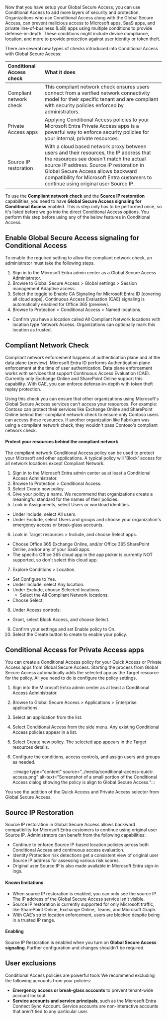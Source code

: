 Now that you have setup your Global Secure Access, you can use Conditional Access to add more layers of security and protection. Organizations who use Conditional Access along with the Global Secure Access, can prevent malicious access to Microsoft apps, SaaS apps, and private line-of-business (LoB) apps using multiple conditions to provide defense-in-depth. These conditions might include device compliance, location, and more to provide protection against user identity or token theft.

There are several new types of checks introduced into Conditional Access with Global Secure Access:

| Conditional Access check | What it does |
| :--- | :--- |
| Compliant network check | This compliant network check ensures users connect from a verified network connectivity model for their specific tenant and are compliant with security policies enforced by administrators. |
| Private Access apps | Applying Conditional Access policies to your Microsoft Entra Private Access apps is a powerful way to enforce security policies for your internal, private resources. |
| Source IP restoration | With a cloud based network proxy between users and their resources, the IP address that the resources see doesn't match the actual source IP address. Source IP restoration in Global Secure Access allows backward compatibility for Microsoft Entra customers to continue using original user Source IP. |

To use the **Compliant network check** and the **Source IP restoration** capabilities, you need to have **Global Secure Access signaling for Conditional Access** enabled. This is step only has to be performed once, so it's listed before we go into the direct Conditional Access options. You perform this step before using any of the below features in Conditional Access.

## Enable Global Secure Access signaling for Conditional Access
To enable the required setting to allow the compliant network check, an administrator must take the following steps.

1. Sign in to the Microsoft Entra admin center as a Global Secure Access Administrator.
1. Browse to Global Secure Access > Global settings > Session management Adaptive access.
1. Select the toggle to Enable CA Signaling for Microsoft Entra ID (covering all cloud apps). Continuous Access Evaluation (CAE) signaling is automatically enabled for Office 365 (preview).
1. Browse to Protection > Conditional Access > Named locations.
 - Confirm you have a location called All Compliant Network locations with location type Network Access. Organizations can optionally mark this location as trusted.

## Compliant Network Check
Compliant network enforcement happens at authentication plane and at the data plane (preview). Microsoft Entra ID performs Authentication plane enforcement at the time of user authentication. Data plane enforcement works with services that support Continuous Access Evaluation (CAE). Currently only Exchange Online and SharePoint Online support this capability. With CAE, you can enforce defense-in-depth with token theft replay protection.

Using this check you can ensure that other organizations using Microsoft's Global Secure Access services can't access your resources.
For example: Contoso can protect their services like Exchange Online and SharePoint Online behind their compliant network check to ensure only Contoso users can access these resources. If another organization like Fabrikam was using a compliant network check, they wouldn't pass Contoso's compliant network check.

#### Protect your resources behind the compliant network
The compliant network Conditional Access policy can be used to protect your Microsoft and other applications. A typical policy will 'Block' access for all network locations except Compliant Network.

1. Sign in to the Microsoft Entra admin center as at least a Conditional Access Administrator. 
2. Browse to Protection > Conditional Access.
3. Select Create new policy.
4. Give your policy a name. We recommend that organizations create a meaningful standard for the names of their policies.
5. Look in Assignments, select Users or workload identities.
 - Under Include, select All users.
 - Under Exclude, select Users and groups and choose your organization's emergency access or break-glass accounts.
6. Look in Target resources > Include, and choose Select apps.
 - Choose Office 365 Exchange Online, and/or Office 365 SharePoint Online, and/or any of your SaaS apps.
 - The specific Office 365 cloud app in the app picker is currently NOT supported, so don't select this cloud app.
7. Explore Conditions > Location.
 - Set Configure to Yes.
 - Under Include, select Any location.
 - Under Exclude, choose Selected locations.
     - Select the All Compliant Network locations.
 - Choose Select.
8. Under Access controls:
 - Grant, select Block Access, and choose Select.
9. Confirm your settings and set Enable policy to On.
10. Select the Create button to create to enable your policy.

## Conditional Access for Private Access apps
You can create a Conditional Access policy for your Quick Access or Private Access apps from Global Secure Access. Starting the process from Global Secure Access automatically adds the selected app as the Target resource for the policy. All you need to do is configure the policy settings.

1. Sign into the Microsoft Entra admin center as at least a Conditional Access Administrator.
1. Browse to Global Secure Access > Applications > Enterprise applications.
1. Select an application from the list.
1. Select Conditional Access from the side menu. Any existing Conditional Access policies appear in a list.
1. Select Create new policy. The selected app appears in the Target resources details.
1. Configure the conditions, access controls, and assign users and groups as needed.

   :::image type="content" source="../media/conditional-access-quick-access.png" alt-text="Screenshot of a small portion of the Conditional Access dialog showing the policy is align to Global Secure Access.":::
   
You see the addition of the Quick Access and Private Access selector from Global Secure Access.

## Source IP Restoration
Source IP restoration in Global Secure Access allows backward compatibility for Microsoft Entra customers to continue using original user Source IP. Administrators can benefit from the following capabilities:

 - Continue to enforce Source IP-based location policies across both Conditional Access and continuous access evaluation.
 - Identity Protection risk detections get a consistent view of original user Source IP address for assessing various risk scores.
 - Original user Source IP is also made available in Microsoft Entra sign-in logs.

#### Known limitations
 - When source IP restoration is enabled, you can only see the source IP. The IP address of the Global Secure Access service isn't visible.
 - Source IP restoration is currently supported for only Microsoft traffic, like SharePoint Online, Exchange Online, Teams, and Microsoft Graph.
 - With CAE’s strict location enforcement, users are blocked despite being in a trusted IP range.

#### Enabling
Source IP Restoration is enabled when you turn on **Global Secure Access signaling**. Further configuration and changes shouldn't be required.

## User exclusions
Conditional Access policies are powerful tools We recommend excluding the following accounts from your policies:

 - **Emergency access or break-glass accounts** to prevent tenant-wide account lockout.
 - **Service accounts and service principals**, such as the Microsoft Entra Connect Sync Account. Service accounts are non-interactive accounts that aren't tied to any particular user.
